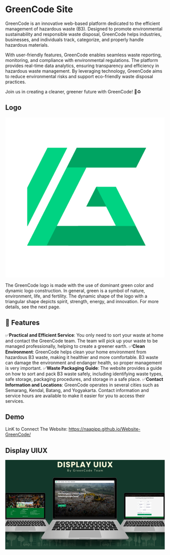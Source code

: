 
# GreenCode Site

GreenCode is an innovative web-based platform dedicated to the efficient management of hazardous waste (B3). Designed to promote environmental sustainability and responsible waste disposal, GreenCode helps industries, businesses, and individuals track, categorize, and properly handle hazardous materials.

With user-friendly features, GreenCode enables seamless waste reporting, monitoring, and compliance with environmental regulations. The platform provides real-time data analytics, ensuring transparency and efficiency in hazardous waste management. By leveraging technology, GreenCode aims to reduce environmental risks and support eco-friendly waste disposal practices.

Join us in creating a cleaner, greener future with GreenCode! 🌱♻️




## Logo

![Logo](https://github.com/NaApipp/Website-GreenCode/blob/a5fcb160394af7acd7fa0d13503903674ab7d6ed/asset/image/Logo.png)

The GreenCode logo is made with the use of dominant green color and dynamic logo construction. In general, green is a symbol of nature, environment, life, and fertility. The dynamic shape of the logo with a triangular shape depicts spirit, strength, energy, and innovation. For more details, see the next page.


## 🚀 Features  
✅**Practical and Efficient Service**: You only need to sort your waste at home and contact the GreenCode team. The team will pick up your waste to be managed professionally, helping to create a greener earth.
✅**Clean Environment**: GreenCode helps clean your home environment from hazardous B3 waste, making it healthier and more comfortable. B3 waste can damage the environment and endanger health, so proper management is very important.
✅**Waste Packaging Guide**: The website provides a guide on how to sort and pack B3 waste safely, including identifying waste types, safe storage, packaging procedures, and storage in a safe place.
✅**Contact Information and Locations**: GreenCode operates in several cities such as Semarang, Kendal, Batang, and Yogyakarta. Contact information and service hours are available to make it easier for you to access their services.


## Demo

LinK to Connect The Website: https://naapipp.github.io/Website-GreenCode/





## Display UIUX

![App Screenshot](https://github.com/NaApipp/Website-GreenCode/blob/ae4aac4eb1896d7a6cb6aa51e4c909f8da775cfe/asset/image/Final%20Display%20UIUX%20GreenCode.png)

